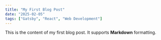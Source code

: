 ```yaml
---
title: "My First Blog Post"
date: "2025-02-05"
tags: ["Gatsby", "React", "Web Development"]
---
```

This is the content of my first blog post. It supports **Markdown** formatting.
